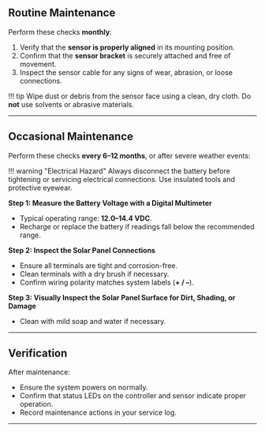 ## Routine Maintenance

Perform these checks **monthly**:

1. Verify that the **sensor is properly aligned** in its mounting position.  
2. Confirm that the **sensor bracket** is securely attached and free of movement.  
3. Inspect the sensor cable for any signs of wear, abrasion, or loose connections.  

!!! tip
    Wipe dust or debris from the sensor face using a clean, dry cloth. Do **not** use solvents or abrasive materials.

---

## Occasional Maintenance

Perform these checks **every 6–12 months**, or after severe weather events:

!!! warning "Electrical Hazard"
    Always disconnect the battery before tightening or servicing electrical connections. Use insulated tools and protective eyewear.

**Step 1: Measure the Battery Voltage with a Digital Multimeter**  
   * Typical operating range: **12.0–14.4 VDC**.
   * Recharge or replace the battery if readings fall below the recommended range.

**Step 2: Inspect the Solar Panel Connections**  
   * Ensure all terminals are tight and corrosion-free.
   * Clean terminals with a dry brush if necessary.  
   * Confirm wiring polarity matches system labels (**+ / –**).

**Step 3: Visually Inspect the Solar Panel Surface for Dirt, Shading, or Damage**  
   * Clean with mild soap and water if necessary.  

---

## Verification

After maintenance:
  * Ensure the system powers on normally.  
  * Confirm that status LEDs on the controller and sensor indicate proper operation.  
  * Record maintenance actions in your service log.  

---
